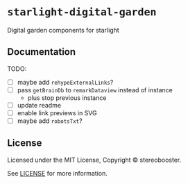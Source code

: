 # `starlight-digital-garden`

Digital garden components for starlight

## Documentation

TODO:

- [ ] maybe add `rehypeExternalLinks`?
- [ ] pass `getBrainDb` to `remarkDataview` instead of instance
  - plus stop previous instance
- [ ] update readme
- [ ] enable link previews in SVG
- [ ] maybe add `robotsTxt`?

## License

Licensed under the MIT License, Copyright © stereobooster.

See [LICENSE](https://github.com/stereobooster/starlight-digital-garden/blob/main/LICENSE) for more information.

